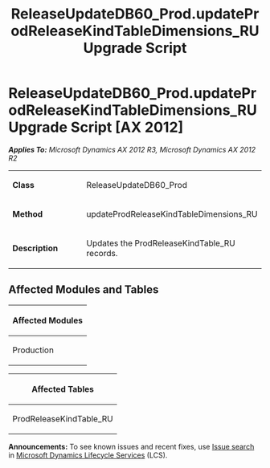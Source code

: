 ﻿---
title: ReleaseUpdateDB60_Prod.updateProdReleaseKindTableDimensions_RU Upgrade Script
TOCTitle: ReleaseUpdateDB60_Prod.updateProdReleaseKindTableDimensions_RU Upgrade Script
ms:assetid: 606f6209-07c0-d1ca-ac3e-c9b98ea37f6f
ms:mtpsurl: https://msdn.microsoft.com/en-us/library/JJ719067(v=AX.60)
ms:contentKeyID: 49708607
ms.date: 05/18/2015
mtps_version: v=AX.60
---

# ReleaseUpdateDB60\_Prod.updateProdReleaseKindTableDimensions\_RU Upgrade Script [AX 2012]


_**Applies To:** Microsoft Dynamics AX 2012 R3, Microsoft Dynamics AX 2012 R2_

<table>
<colgroup>
<col style="width: 50%" />
<col style="width: 50%" />
</colgroup>
<tbody>
<tr class="odd">
<td><p><strong>Class</strong></p></td>
<td><p>ReleaseUpdateDB60_Prod</p></td>
</tr>
<tr class="even">
<td><p><strong>Method</strong></p></td>
<td><p>updateProdReleaseKindTableDimensions_RU</p></td>
</tr>
<tr class="odd">
<td><p><strong>Description</strong></p></td>
<td><p>Updates the ProdReleaseKindTable_RU records.</p></td>
</tr>
</tbody>
</table>


## Affected Modules and Tables

<table>
<colgroup>
<col style="width: 100%" />
</colgroup>
<thead>
<tr class="header">
<th><p>Affected Modules</p></th>
</tr>
</thead>
<tbody>
<tr class="odd">
<td><p>Production</p></td>
</tr>
</tbody>
</table>


<table>
<colgroup>
<col style="width: 100%" />
</colgroup>
<thead>
<tr class="header">
<th><p>Affected Tables</p></th>
</tr>
</thead>
<tbody>
<tr class="odd">
<td><p>ProdReleaseKindTable_RU</p></td>
</tr>
</tbody>
</table>

  
**Announcements:** To see known issues and recent fixes, use [Issue search](http://go.microsoft.com/fwlink/?linkid=389258) in [Microsoft Dynamics Lifecycle Services](http://go.microsoft.com/fwlink/?linkid=306505) (LCS).

